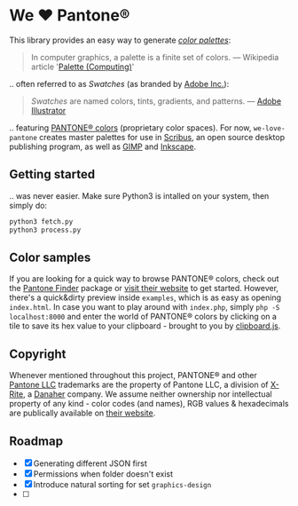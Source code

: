 # We :heart: Pantone®
This library provides an easy way to generate [*color palettes*](https://www.etymonline.com/search?q=Palette):

> In computer graphics, a palette is a finite set of colors.
> — Wikipedia article '[Palette (Computing)](https://en.wikipedia.org/wiki/Palette_(computing))'

.. often referred to as *Swatches* (as branded by [Adobe Inc.](https://www.adobe.com)):

> *Swatches* are named colors, tints, gradients, and patterns.
> — [Adobe Illustrator](https://helpx.adobe.com/illustrator/using/using-creating-swatches.html)

.. featuring [PANTONE® colors](https://www.pantone.com) (proprietary color spaces). For now, `we-love-pantone` creates master palettes for use in [Scribus](https://www.scribus.net), an open source desktop publishing program, as well as [GIMP](https://www.gimp.org) and [Inkscape](https://inkscape.org).

## Getting started
.. was never easier. Make sure Python3 is intalled on your system, then simply do:

```bash
python3 fetch.py
python3 process.py
```

## Color samples
If you are looking for a quick way to browse PANTONE® colors, check out the [Pantone Finder](https://github.com/picorana/Pantone_finder) package or [visit their website](https://picorana.github.io/Pantone_finder) to get started. However, there's a quick&dirty preview inside `examples`, which is as easy as opening `index.html`. In case you want to play around with `index.php`, simply `php -S localhost:8000` and enter the world of PANTONE® colors by clicking on a tile to save its hex value to your clipboard - brought to you by [clipboard.js](https://github.com/zenorocha/clipboard.js).

## Copyright
Whenever mentioned throughout this project, PANTONE® and other [Pantone LLC](https://www.pantone.com) trademarks are the property of Pantone LLC, a division of [X-Rite](https://www.xrite.com), a [Danaher](https://www.danaher.com) company. We assume neither ownership nor intellectual property of any kind - color codes (and names), RGB values & hexadecimals are publically available on [their website](https://www.pantone.com).

## Roadmap
- [x] Generating different JSON first
- [x] Permissions when folder doesn't exist
- [x] Introduce natural sorting for set `graphics-design`
- [ ]
